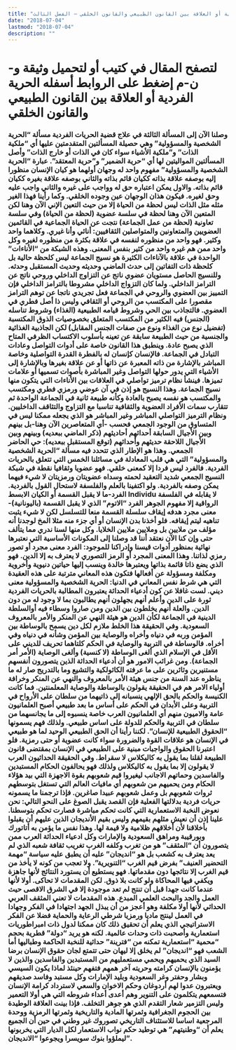 ```yaml
---
title: "الحرية الفردية أو العلاقة بين القانون الطبيعي والقانون الخلقي – الفصل الثالث"
date: "2018-07-04"
lastmod: "2018-07-04"
description: ""
---
```

# **لتصفح المقال في كتيب أو لتحميل وثيقة و-ن-م إضغط على الروابط أسفله** **الحرية الفردية أو العلاقة بين القانون الطبيعي والقانون الخلقي**

### وصلنا الآن إلى المسألة الثالثة في علاج قضية الحريات الفردية مسألة “الحرية الشخصية والمسؤولية” وهي حصيلة المسألتين المتقدمتين عليها أي “ملكية الذات” و”ملكية الأشياء سواء كان في الذات أو خارج الذات” وأصل المسألتين المواليتين لها أي “حرية الضمير” و”حرية المعتقد”. عبارة “الحرية الشخصية والمسؤولية” مفهوم واحد له وجهان أولهما هو كيان الإنسان منظورا إليه بوصفه علاقة بذاته ككيان قائم بذاته والثاني بوصفه علاقة بغيره ككيان قائم بذاته. والاول يمكن اعتباره حق له وواجب على غيره والثاني واجب عليه وحق لغيره. فيكون هذان الوجهان عين وجوده الخلقي. وكما رأينا فهذا الغير مثله مثل الذات ليس لحظة من الحياة إلا من حيث التعين الإني الآن وهنا لكن المتعين الآن وهنا لحظة في سلسة عضوية (لحظة من الحياة) وفي سلسة تعاونية (لحظة من عمل الجماعة) نتجت عن الحياة الجماعية في القائمين العضويين والمتعاونين والمتواصلين الثقافيين: أنائي وأنا غيري. وكلاهما واحد وكثير. فهو واحد من منظوره لنفسه في علاقة بكثرة من منظوره لغيره وكل واحد ممن هم غيره واحد من كثير بنفس المعنى. وهذه الشبكة من “الأناءات” الواحدة في علاقة بالآناءات الكثيرة هو نسيج الجماعة ليس كلحظة حالية بل كلحظة ذات التفاتين إلى حدث الماضي وحديثه وحديث المستقبل وحدثه. وللنسيج الحاصل مستويان عضوي ناتج عن التزاوج الداخلي وروحي ناتج عن الترامز الداخلي. ولما كان التزواج الداخلي مشروطا بالترامز الداخلي فإن التمييز بين العضوي والروحي في الجماعة فعل تجريدي ناتجا عن توهم الترامز مقصورا على المكتسب من الروحي أو الثقافي وليس ذا أصل فطري في العضوي. فالتجاذب بين الحي وشروط قيامه الطبيعية (الغذاء) وشروط تناسله (الجنس) فيه الكثير من المكتسب المتعلق بخصوصيات الذوق المكتسبة (تفضيل نوع من الغذاء ونوع من صفات الجنس المقابل) لكن الجاذبية الغذائية والجنسية من حيث الطبيعة سابقة عن تعينه بأسلوب الاكتساب الظرفي المتاح الذي يصبح عادة. وينطبق هذا القانون خاصة على أدوات التواصل وعادات التبادل في الجماعة. فالإنسان كإنسان له بالفطرة القدرة التواصلية وخاصة المباشر بالإشارة من ذاته المعبرة عن ذاتها أو عن علاقة بغيرها وبالإشارة إلى الأشياء التي يدور حولها التواصل وغير المباشرة بأصوات تسميها أو علامات تميزها. فينشأ نظام ترميز تواصلي في العلاقات بين الأناءات التي يتكون منها نسيج الجماعة. وهذا النسيج هو إذن في آن عوضي ورمزي فطري ومكتسب والمكتسب هو نفسه يصبح بالعادة وكأنه طبيعة ثانية في الجماعة الواحدة ثم تتقارب سمات الأفراد العضوية والثقافية تناسبا مع التزاوج والتثاقف الداخليين. ونظام الترميز التواصلي المباشر وغير المباشر هو الذي يجعله ممكنا ليس في المتساوق من الوجود الجمعي فحسب -أي المتعاصرين الآن وهنا-بل بينهم وبين الأجيال السابقة أحداثهم أحاديثهم (ذكر الماضي ببعديه) وبينهم وبين الأجيال اللاحقة حديثهم وأحداثهم (توقع المستقبل ببعديه): حي الحاضر الجمعي. وهذا هو الإطار الذي تتحدد فيه مسألة “الحرية الشخصية والمسؤولية” التي هي قلب المعادلة في مسائلنا الخمس التي تتعلق بالحريات الفردية. فالفرد ليس فردا إلا كمعنى خلقي. فهو عضويا وثقافيا نقطة في شبكة النسيج الجمعي شديد التعقيد لحمته وسداه عضويتان ورمزيتان لا شيء فيهما يمكن وصفه بالفردية. ولو اكتفينا بالعلم والفلسفة لاستحال القول بالفردية. الفرد-ما لا يقبل القسمة أو الكيان الابسط Individu لا يقابله في الفلسفة الرواقية إلا مفهوم الجوهر الفرد “الاتوم” الذي لا يقبل القسمة (باليونانية)-معنى مجرد هدفه إيقاف سلسلة القسمة منعا للتسلسل لكن لا شيء يثبت تناهيه ليتم إيقافه. فلو أخذنا بدن الإنسان أو أي جزء منه مثلا المخ لوجدنا أنه مؤلف من ملايين بل وملايين ملايين الخلايا. وكل منها لسنا ندري مما يتألف حتى وإن كنا الآن نعتقد أننا قد وصلنا إلى المكونات الأساسية التي نعتبرها نهائية بمنظور أدوات قيسنا وإدراكنا للموجود: الفرد معنى مجرد أو تصور رمزي لذاتنا. وهذا المعنى المجرد أو الرمز التصوري لا يعترف به إلا الدين. فهو الذي يضع ذاتا قائمة بذاتها ويعتبرها خالدة وينسب إليها حياتين دنيوية وأخروية ومكلفة ومسؤولة عن أفعالها فتكون هذه المعاني مترتبة على هذه العقيدة التي هي شرط نفس المعاني في الدنيا: الحرية الشخصية والمسؤولية معنى ديني. لست غافلا عن كون أدعياء الحداثة يعتبرون المطالبة بالحريات الفردية ثورة على الدين وأعلم أنهم يجهلون أنهم يطالبون بما لا وجود له من دون الدين. والعلة أنهم يخلطون بين الدين ومن صاروا وسطاء فيه أوالسلطة الدينية في الجماعة لكأن الدين هو هيئة النهي عن المنكر والأمر بالمعروف السعودية. وفي الحقيقة هذا الخلط ملازم لكل دين يسمح بالوساطة بين المؤمن وربه في دنياه وأخراه والوصاية بين المؤمن وشأنه في دنياه وفي أخراه. فالوساطة في التربية والوصاية في الحكم كلتاهما تحريف للديني على الأقل في الإسلام الذي ألغى الوساطة (لا كنسية) وألغى الوصاية (الأمر أمر الجماعة). ومن غرائب الامور هو أن أدعياء الحداثة الذين يتصورون أنفسهم مستنيرين وثائرين على ما عرفته الكاثولكية والتشيع وما بالتدريج صار له ما يناظره عند السنة من جنس هيئة الأمر بالمعروف والنهي عن المنكر وخرافة أولياء الامر هم في الحقيقة يقولون بالوساطة والوصاية المعلمنتين. فما كانت الكنيسة والحكم بالحق الإلهي ينسبانه إلى ذاتيهما من سلطان على الأرواح في التربية وعلى الأبدان في الحكم على أساس ما بعد طبيعي أصبح العلمانيون عامة والاميون منهم أي العلمانيون العرب خاصة ينسبوه إلى ما يجانسهما من سلطان في التربية والحكم للدولة على اساس طبيعي. ولذلك فهم يسمونها “الحقوق الطبيعية للإنسان”. لكننا رأينا أن الحق الطبيعي الوحيد لما هو طبيعي في الإنسان هو علاقات القوة والضرورة سواء كانت عضوية أو حتى رمزية. فلو اعتبرنا الحقوق والواجبات مبنية على الطبيعي في الإنسان بمقتضى قانون الطبيعة لقلنا بما يقول به كاليكلاس لا سقراط. وفي الحقيقة الحداثيون العرب لا يقولون إلا بما يقول به كاليكلاس ولذلك فهو يحالفون الحكام المستبدين والفاسدين وحماتهم الاجانب ليغيروا قيم شعوبهم بقوة الاجهزة التي بيد هؤلاء الحكام ومن يحميهم من شعوبهم أي مافيات العالم التي تستغل بتوسطهم ثروات شعوبهم بل وعمل شعوبهم عبيدا صاغرين. فإذا ترجمنا ما يسمونه حريات فردية بدلالتها الفعلية فإن القصد يقبل الصوغ على النحو التالي: نحن نعوض النخبة الاستعمارية التي كانت تحكم مباشرة فصارت تحكم بتوسطنا. علينا إذن أن نعيش مثلهم بقيمهم وليس بقيم الأنديجان الذين عليهم أن يقبلوا بأخلاقنا لأن أخلاقهم ظلامية ولا قيمة لها. وهذا نفس ما يؤمن به أتاتورك وبورقيبة ومراهق السعودية والإمارات وكل ادعياء الحداثة العرب ممن يتصورون أن “المثقف” هو من تغرب وكلفه الغرب تغريب ثقافة شعبه الذي لم يعد يعترف به كشعب بل هو “انديجان” عليه أن يطبق عليه سياسة “مهمة التحضير العنيف” بفرض قيم الغرب “التنويرية”. ولا تعجب من كونه لا يأخذ من قيم الغرب إلا نتائجها دون مقدماتها. فهو يستطيع أن يستورد النتائج لأنها جاهزة ويكفي فيها المحاكاة ولو كانت بلا ذوق. لكن المقدمات لا تحاكى. أولا لأنها عندما كانت جهدا قبل أن تنتج لم تعد موجودة إلا في الشرق الاقصى حيث العمل والجد والبحث العلمي المبدع. هذه المقدمات لا تعني المثقف العربي الحداثي لأنها أولا مكلفة وهو أعجز من أن يبذل الجهد اجتهادا في الفكر وجهادا في العمل لينتج ماديا ورمزيا شرطي الرعاية والحماية فضلا عن الفكر الاستراتيجي الذي يعلم أن تحقيق ذلك كان ممكنا لدول ذات امبراطوريات استعمارية وأصحبت ذات وحدات عالمية. لكنه هو يريد “دولة” قطرية بحجم “محمية “استعمارية تمكنه من “فترينة” حداثية للنخبة الحاكمة وطباليها أما الشعب فهو “انديجان” لم يخلق إلا ليهان حتى تتمتع لجان حقوق الإنسان برضا السيد الذي يحميهم ويحمي مستعمليهم من المستبدين والفاسدين والذين لا يؤمنون بالإنسان كرامته وحريته آخر همهم فتفهم حينئذ لماذا يكون السيسي وبشار وحفتر وغر السعودية وبليد الإمارات وكل مستبد وفاسد صديقهم ويعتبرون عدوا لهم أردوغان وحكم الاخوان والسعي لاسترداد كرامة الإنسان فتسمعهم يتكلمون على التنوير وهم أعدى أعداء شروطه التي هي أولا التعمير وليس التزمير شعار التقدم الذي هو جوهر التخلف. فإذا بينت العلاقة الوطيدة بين الحجوم الجغرافية وثمرتها المادية والتاريخية وثمرتها الرمزية ووحدة المرجعية اساسا للاستئناف التاريخي تصوروك غير وطني في حين أن الجميع يعلم أن “وطنيتهم” هي توطيد حكم نواب الاستعمار لكل الديار التي يخربونها ليملؤوا بنوك سويسرا ويجوعوا “الانديجان”.

###